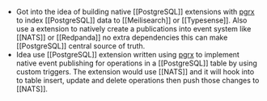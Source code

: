 - Got into the idea of building native [[PostgreSQL]] extensions with [pgrx](https://github.com/pgcentralfoundation/pgrx) to index [[PostgreSQL]] data to [[Meilisearch]] or [[Typesense]]. Also use a extension to natively create a publications into event system like [[NATS]] or [[Redpanda]] no extra dependencies this can make [[PostgreSQL]] central source of truth.
- Idea use [[PostgreSQL]] extension written using [pgrx](https://github.com/pgcentralfoundation/pgrx) to implement native event publishing for operations in a [[PostgreSQL]] table by using custom triggers. The extension would use [[NATS]] and it will hook into to table insert, update and delete operations then push those changes to [[NATS]].